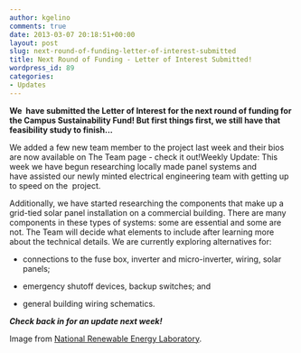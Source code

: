 ```yaml
---
author: kgelino
comments: true
date: 2013-03-07 20:18:51+00:00
layout: post
slug: next-round-of-funding-letter-of-interest-submitted
title: Next Round of Funding - Letter of Interest Submitted!
wordpress_id: 89
categories:
- Updates
---
```


**We  have submitted the Letter of Interest for the next round of funding for the Campus Sustainability Fund! But first things first, we still have that feasibility study to finish...**


We added a few new team member to the project last week and their bios are now available on The Team page - check it out!Weekly Update:
This week we have begun researching locally made panel systems and have assisted our newly minted electrical engineering team with getting up to speed on the  project.







Additionally, we have started researching the components that make up a grid-tied solar panel installation on a commercial building. There are many components in these types of systems: some are essential and some are not. The Team will decide what elements to include after learning more about the technical details. We are currently exploring alternatives for:



	
  * connections to the fuse box, inverter and micro-inverter, wiring, solar panels;

	
  * emergency shutoff devices, backup switches; and

	
  * general building wiring schematics.










_**Check back in for an update next week!**_







Image from [National Renewable Energy Laboratory](http://www.nrel.gov/gis/solar.html).


 
